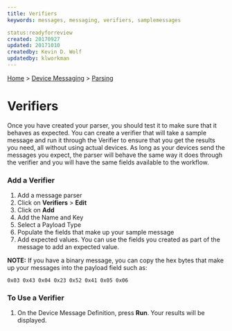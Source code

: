 ```yaml
---
title: Verifiers
keywords: messages, messaging, verifiers, samplemessages

status:readyforreview
created: 20170927
updated: 20171010
createdby: Kevin D. Wolf
updatedby: klworkman
---
```

[Home](../../Index.md) > [Device Messaging](../Index.md) > [Parsing](Index.md)

# Verifiers

Once you have created your parser, you should test it to make sure that it behaves as expected.  You can create a verifier that will take a sample message and run it through the Verifier to ensure that you get the results you need, all without using actual devices.  As long as your devices send the messages you expect, the parser will behave the same way it does through the verifier and you will have the same fields available to the workflow.

### Add a Verifier

1. Add a message parser
2. Click on **Verifiers** > **Edit**
3. Click on **Add**
4. Add the Name and Key
5. Select a Payload Type
6. Populate the fields that make up your sample message
7. Add expected values.  You can use the fields you created as part of the message to add an expected value.

**NOTE:** If you have a binary message, you can copy the hex bytes that make up your messages into the payload field such as:
```
0x03 0x43 0x04 0x23 0x52 0x41 0x05 0x06 
```

### To Use a Verifier

1. On the Device Message Definition, press **Run**.  Your results will be displayed.


